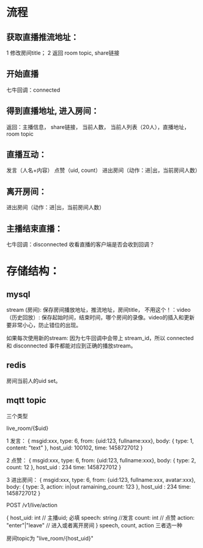 # 流程

## 获取直播推流地址：
1 修改房间title；
2 返回 room topic, share链接

## 开始直播
七牛回调：connected

## 得到直播地址, 进入房间：
返回：主播信息， share链接， 当前人数， 当前人列表（20人），直播地址， room topic

## 直播互动：
发言（人名+内容）
点赞（uid, count）
进出房间（动作：进|出，当前房间人数）

## 离开房间：
进出房间（动作：进|出，当前房间人数）

## 主播结束直播：
七牛回调：disconnected
收看直播的客户端是否会收到回调？


# 存储结构：

## mysql
stream (房间): 保存房间播放地址，推流地址，房间title，
不用这个！：video（历史回放）: 保存起始时间，结束时间，哪个房间的录像。video的插入和更新要非常小心，防止错位的出现。

如果每次使用新的stream:
因为七牛回调中会带上 stream_id，所以 connected 和 disconnected 事件都能对应到正确的播放stream。


## redis
房间当前人的uid set。

## mqtt topic
三个类型

live_room/{$uid}

1 发言：
{
	msgid:xxx,
	type: 6,
	from: {uid:123, fullname:xxx},
	body: {
		type: 1,
		content: "text"
	},
	host_uid: 100102,
	time: 1458727012
}

2 点赞：
{
	msgid:xxx,
	type: 6,
	from: {uid:123, fullname:xxx},
	body: {
		type: 2,
		count: 12
	},
	host_uid : 234
	time: 1458727012
}

3 进出房间：
{
	msgid:xxx,
	type: 6,
	from: {uid:123, fullname:xxx, avatar:xxx},
	body: {
		type: 3,
		action: in|out
		ramaining_count: 123
	},
	host_uid : 234
	time: 1458727012
}

POST /v1/live/action

{
	host_uid: int // 主播uid; 必填
	speech: string //发言
	count: int // 点赞
	action: "enter"|"leave" // 进入或者离开房间
}
speech, count, action 三者选一种


房间topic为 "live_room/{host_uid}"







